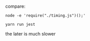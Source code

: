compare:

```
node -e 'require("./timing.js")();'
```

```
yarn run jest
```

the later is much slower